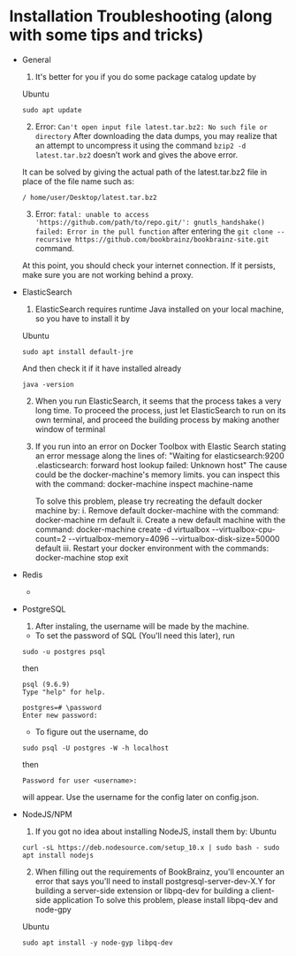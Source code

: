 # Installation Troubleshooting (along with some tips and tricks) 

* General

    1. It's better for you if you do some package catalog update by 

	Ubuntu
	
    `sudo apt update`
	
	2. Error: `Can't open input file latest.tar.bz2: No such file or directory` 
	After downloading the data dumps, you may realize that an attempt to uncompress it using the command `bzip2 -d  	latest.tar.bz2` doesn’t work and gives the above error. 
	
	It can be solved by giving the actual path of the latest.tar.bz2 file in place of the file name such as:
	
  `/ home/user/Desktop/latest.tar.bz2`
  
  3. Error: `fatal: unable to access 'https://github.com/path/to/repo.git/': gnutls_handshake() failed: Error in the pull function` after entering the `git clone --recursive https://github.com/bookbrainz/bookbrainz-site.git` command. 
  
  At this point, you should check your internet connection. If it persists, make sure you are not working behind a proxy.

* ElasticSearch

    1. ElasticSearch requires runtime Java installed on your local machine, 
	so you have to install it by
	
	Ubuntu
	
    `sudo apt install default-jre`

    And then check it if it have installed already

    `java -version`

    2. When you run ElasticSearch, it seems that the process takes a very long time. 
	To proceed the process, just let ElasticSearch to run
    on its own terminal, and proceed the building process by making another window of terminal
	
	3. If you run into an error on Docker Toolbox with Elastic Search stating an error message along the lines of:
		"Waiting for elasticsearch:9200  .elasticsearch: forward host lookup failed: Unknown host"
	   The cause could be the docker-machine's memory limits. you can inspect this with the command: docker-machine inspect machine-name
	   
	   To solve this problem, please try recreating the default docker machine by:
	   		i. Remove default docker-machine with the command: 
				docker-machine rm default
			ii. Create a new default machine with the command: 
				docker-machine create -d virtualbox --virtualbox-cpu-count=2 --virtualbox-memory=4096 --virtualbox-disk-size=50000 						default
			iii. Restart your docker environment with the commands: 
				docker-machine stop
				exit


* Redis

    -

* PostgreSQL

    1. After instaling, the username will be made by the machine.
    - To set the password of SQL (You'll need this later), run

    `sudo -u postgres psql`

    then 
    ```
    psql (9.6.9)
    Type "help" for help.

    postgres=# \password
    Enter new password:
    ```

    - To figure out the username, do

    `sudo psql -U postgres -W -h localhost`

    then

    `Password for user <username>: ` 
	
	will appear.
    Use the username for the config later on config.json.

* NodeJS/NPM

    1. If you got no idea about installing NodeJS, install them by:
	Ubuntu
	
    `curl -sL https://deb.nodesource.com/setup_10.x | sudo bash -
     sudo apt install nodejs`

    2. When filling out the requirements of BookBrainz, you'll encounter an error that says you'll need to install postgresql-server-dev-X.Y for building a server-side extension or libpq-dev for building a client-side application
    To solve this problem, please install libpq-dev and node-gpy
	
	Ubuntu
	
    `sudo apt install -y node-gyp libpq-dev`

